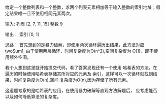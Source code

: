 
给定一个整数列表和一个整数，求两个列表元素相加等于输入整数的索引地址；假定结果唯一且不使用相同元素两次。

输入:
列表 [2, 7, 11, 15]
整数 9

输出：
索引 [0, 1]

思路：
首先想到的是暴力破解，即使用两次循环遍历出结果，此方法对应
twoSum1, 由于使用两层循环，时间复杂度为O(n^2),空间复杂度为
O(1)，即不使用额外空间。

我个人想到这里就开始提交代码，看了答案发现还有一个使用
哈希表的方法，在遍历的时候使用哈希表存储其所对应的元素及
索引，这样可以一次循环就找到结果，时间复杂度为O(n),空间
复杂度为O(n),因为存储了所有元素。

这道题考察的是哈希表的应用，在使用暴力破解等直观方法解题后，
应考虑能否以及如何降低算法的复杂度。
